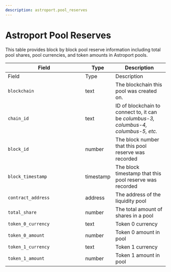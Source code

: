 ```yaml
---
description: astroport.pool_reserves
---
```


# Astroport Pool Reserves

This table provides block by block pool reserve information including total pool shares, pool currencies, and token amounts in Astroport pools.&#x20;

<table data-header-hidden><thead><tr><th width="227.33333333333331">Field</th><th>Type</th><th>Description</th></tr></thead><tbody><tr><td>Field</td><td>Type</td><td>Description</td></tr><tr><td><code>blockchain</code></td><td>text</td><td>The blockchain this pool was created on.</td></tr><tr><td><code>chain_id</code></td><td>text</td><td>ID of blockchain to connect to, it can be <em>columbus-3, columbus-4, columbus-5, etc.</em></td></tr><tr><td><code>block_id</code></td><td>number</td><td>The block number that this pool reserve was recorded</td></tr><tr><td><code>block_timestamp</code></td><td>timestamp</td><td>The block timestamp that this pool reserve was recorded</td></tr><tr><td><code>contract_address</code></td><td>address</td><td>The address of the liquidity pool</td></tr><tr><td><code>total_share</code></td><td>number</td><td>The total amount of shares  in a pool</td></tr><tr><td><code>token_0_currency</code></td><td>text</td><td>Token 0 currency</td></tr><tr><td><code>token_0_amount</code></td><td>number</td><td>Token 0 amount in pool</td></tr><tr><td><code>token_1_currency</code></td><td>text</td><td>Token 1 currency</td></tr><tr><td><code>token_1_amount</code></td><td>number</td><td>Token 1 amount in pool</td></tr></tbody></table>
